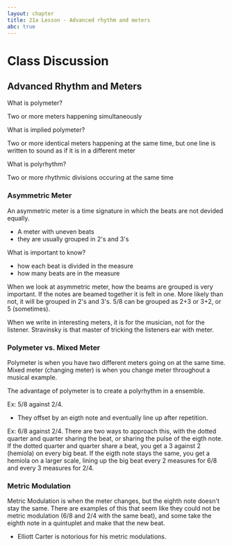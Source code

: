 ```yaml
---
layout: chapter
title: 21a Lesson - Advanced rhythm and meters
abc: true
---
```


# Class Discussion

## Advanced Rhythm and Meters

What is polymeter?

Two or more meters happening simultaneously 

What is implied polymeter?

Two or more identical meters happening at the same time, but one line is written to sound as if it is in a different meter

What is polyrhythm?

Two or more rhythmic divisions occuring at the same time

### Asymmetric Meter

An asymmetric meter is a time signature in which the beats are not devided equally. 
- A meter with uneven beats
- they are usually grouped in 2's and 3's

What is important to know? 
- how each beat is divided in the measure
- how many beats are in the measure

When we look at asymmetric meter, how the beams are grouped is very important. 
If the notes are beamed together it is felt in one.
More likely than not, it will be grouped in 2's and 3's. 
5/8 can be grouped as 2+3 or 3+2, or 5 (sometimes).

When we write in interesting meters, it is for the musician, not for the listener.
Stravinsky is that master of tricking the listeners ear with meter.

### Polymeter vs. Mixed Meter

Polymeter is when you have two different meters going on at the same time. 
Mixed meter (changing meter) is when you change meter throughout a musical example. 

The advantage of polymeter is to create a polyrhythm in a ensemble. 

Ex: 5/8 against 2/4. 
- They offset by an eigth note and eventually line up after repetition. 

Ex: 6/8 against 2/4.
There are two ways to approach this, with the dotted quarter and quarter sharing the beat, or sharing the pulse of the eigth note. 
If the dotted quarter and quarter share a beat, you get a 3 against 2 (hemiola) on every big beat. 
If the eigth note stays the same, you get a hemiola on a larger scale, lining up the big beat every 2 measures for 6/8 and every 3 measures for 2/4. 

### Metric Modulation
Metric Modulation is when the meter changes, but the eighth note doesn't stay the same. 
There are examples of this that seem like they could not be metric modulation (6/8 and 2/4 with the same beat), and some take the eighth note in a quintuplet and make that the new beat. 
- Elliott Carter is notorious for his metric modulations. 
 
